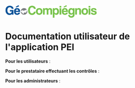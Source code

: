 ![GeoCompiegnois](img/Logo_web-GeoCompiegnois.png)

# Documentation utilisateur de l'application PEI

**Pour les utilisateurs** :


**Pour le prestataire effectuant les contrôles** :


**Pour les administrateurs** :

